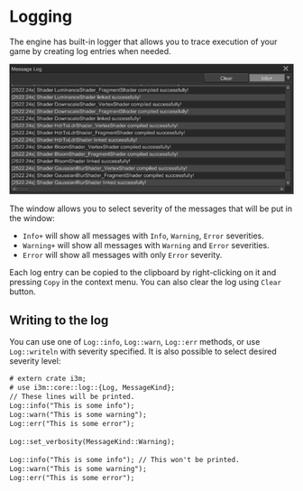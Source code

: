 # Logging

The engine has built-in logger that allows you to trace execution of your game by creating log entries when needed.

![Log](log.png)

The window allows you to select severity of the messages that will be put in the window:

- `Info+` will show all messages with `Info`, `Warning`, `Error` severities.
- `Warning+` will show all messages with `Warning` and `Error` severities.
- `Error` will show all messages with only `Error` severity.

Each log entry can be copied to the clipboard by right-clicking on it and pressing `Copy` in the context menu. You can
also clear the log using `Clear` button.

## Writing to the log

You can use one of `Log::info`, `Log::warn`, `Log::err` methods, or use `Log::writeln` with severity specified. It is also
possible to select desired severity level:

```rust,no_run
# extern crate i3m;
# use i3m::core::log::{Log, MessageKind};
// These lines will be printed.
Log::info("This is some info");
Log::warn("This is some warning");
Log::err("This is some error");

Log::set_verbosity(MessageKind::Warning);

Log::info("This is some info"); // This won't be printed.
Log::warn("This is some warning");
Log::err("This is some error");
```
